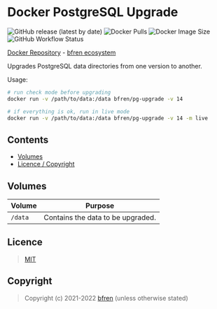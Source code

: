 # Docker PostgreSQL Upgrade

![GitHub release (latest by date)](https://img.shields.io/github/v/release/bfren/docker-pg-upgrade) ![Docker Pulls](https://img.shields.io/endpoint?url=https%3A%2F%2Fbfren.dev%2Fdocker%2Fpulls%2Fpg-upgrade) ![Docker Image Size](https://img.shields.io/endpoint?url=https%3A%2F%2Fbfren.dev%2Fdocker%2Fsize%2Fpg-upgrade) ![GitHub Workflow Status](https://img.shields.io/github/actions/workflow/status/bfren/docker-pg-upgrade/dev.yml?branch=main)

[Docker Repository](https://hub.docker.com/r/bfren/pg-upgrade) - [bfren ecosystem](https://github.com/bfren/docker)

Upgrades PostgreSQL data directories from one version to another.

Usage:

```bash
# run check mode before upgrading
docker run -v /path/to/data:/data bfren/pg-upgrade -v 14

# if everything is ok, run in live mode
docker run -v /path/to/data:/data bfren/pg-upgrade -v 14 -m live
```

## Contents

* [Volumes](#volumes)
* [Licence / Copyright](#licence)

## Volumes

| Volume  | Purpose                           |
| ------- | --------------------------------- |
| `/data` | Contains the data to be upgraded. |

## Licence

> [MIT](https://mit.bfren.dev/2021)

## Copyright

> Copyright (c) 2021-2022 [bfren](https://bfren.dev) (unless otherwise stated)
